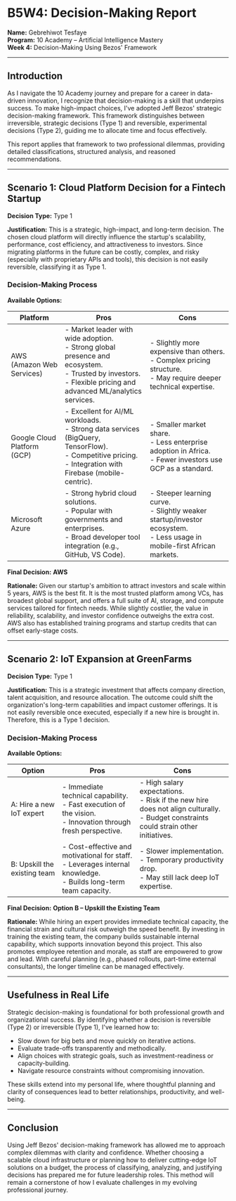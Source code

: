 # B5W4: Decision-Making Report

**Name:** Gebrehiwot Tesfaye  
**Program:** 10 Academy – Artificial Intelligence Mastery  
**Week 4:** Decision-Making Using Bezos' Framework

---

## Introduction

As I navigate the 10 Academy journey and prepare for a career in data-driven innovation, I recognize that decision-making is a skill that underpins success. To make high-impact choices, I've adopted Jeff Bezos' strategic decision-making framework. This framework distinguishes between irreversible, strategic decisions (Type 1) and reversible, experimental decisions (Type 2), guiding me to allocate time and focus effectively.

This report applies that framework to two professional dilemmas, providing detailed classifications, structured analysis, and reasoned recommendations.

---

## Scenario 1: Cloud Platform Decision for a Fintech Startup

**Decision Type:** Type 1

**Justification:**
This is a strategic, high-impact, and long-term decision. The chosen cloud platform will directly influence the startup's scalability, performance, cost efficiency, and attractiveness to investors. Since migrating platforms in the future can be costly, complex, and risky (especially with proprietary APIs and tools), this decision is not easily reversible, classifying it as Type 1.

### Decision-Making Process

**Available Options:**

| Platform                    | Pros                                                                                                                                                                | Cons                                                                                                                        |
| --------------------------- | ------------------------------------------------------------------------------------------------------------------------------------------------------------------- | --------------------------------------------------------------------------------------------------------------------------- |
| AWS (Amazon Web Services)   | - Market leader with wide adoption.<br>- Strong global presence and ecosystem.<br>- Trusted by investors.<br>- Flexible pricing and advanced ML/analytics services. | - Slightly more expensive than others.<br>- Complex pricing structure.<br>- May require deeper technical expertise.         |
| Google Cloud Platform (GCP) | - Excellent for AI/ML workloads.<br>- Strong data services (BigQuery, TensorFlow).<br>- Competitive pricing.<br>- Integration with Firebase (mobile-centric).       | - Smaller market share.<br>- Less enterprise adoption in Africa.<br>- Fewer investors use GCP as a standard.                |
| Microsoft Azure             | - Strong hybrid cloud solutions.<br>- Popular with governments and enterprises.<br>- Broad developer tool integration (e.g., GitHub, VS Code).                      | - Steeper learning curve.<br>- Slightly weaker startup/investor ecosystem.<br>- Less usage in mobile-first African markets. |

**Final Decision:** **AWS**

**Rationale:**
Given our startup's ambition to attract investors and scale within 5 years, AWS is the best fit. It is the most trusted platform among VCs, has broadest global support, and offers a full suite of AI, storage, and compute services tailored for fintech needs. While slightly costlier, the value in reliability, scalability, and investor confidence outweighs the extra cost. AWS also has established training programs and startup credits that can offset early-stage costs.

---

## Scenario 2: IoT Expansion at GreenFarms

**Decision Type:** Type 1

**Justification:**
This is a strategic investment that affects company direction, talent acquisition, and resource allocation. The outcome could shift the organization's long-term capabilities and impact customer offerings. It is not easily reversible once executed, especially if a new hire is brought in. Therefore, this is a Type 1 decision.

### Decision-Making Process

**Available Options:**

| Option                       | Pros                                                                                                                 | Cons                                                                                                                                     |
| ---------------------------- | -------------------------------------------------------------------------------------------------------------------- | ---------------------------------------------------------------------------------------------------------------------------------------- |
| A: Hire a new IoT expert     | - Immediate technical capability.<br>- Fast execution of the vision.<br>- Innovation through fresh perspective.      | - High salary expectations.<br>- Risk if the new hire does not align culturally.<br>- Budget constraints could strain other initiatives. |
| B: Upskill the existing team | - Cost-effective and motivational for staff.<br>- Leverages internal knowledge.<br>- Builds long-term team capacity. | - Slower implementation.<br>- Temporary productivity drop.<br>- May still lack deep IoT expertise.                                       |

**Final Decision:** **Option B – Upskill the Existing Team**

**Rationale:**
While hiring an expert provides immediate technical capacity, the financial strain and cultural risk outweigh the speed benefit. By investing in training the existing team, the company builds sustainable internal capability, which supports innovation beyond this project. This also promotes employee retention and morale, as staff are empowered to grow and lead. With careful planning (e.g., phased rollouts, part-time external consultants), the longer timeline can be managed effectively.

---

## Usefulness in Real Life

Strategic decision-making is foundational for both professional growth and organizational success. By identifying whether a decision is reversible (Type 2) or irreversible (Type 1), I've learned how to:

- Slow down for big bets and move quickly on iterative actions.
- Evaluate trade-offs transparently and methodically.
- Align choices with strategic goals, such as investment-readiness or capacity-building.
- Navigate resource constraints without compromising innovation.

These skills extend into my personal life, where thoughtful planning and clarity of consequences lead to better relationships, productivity, and well-being.

---

## Conclusion

Using Jeff Bezos' decision-making framework has allowed me to approach complex dilemmas with clarity and confidence. Whether choosing a scalable cloud infrastructure or planning how to deliver cutting-edge IoT solutions on a budget, the process of classifying, analyzing, and justifying decisions has prepared me for future leadership roles. This method will remain a cornerstone of how I evaluate challenges in my evolving professional journey.
